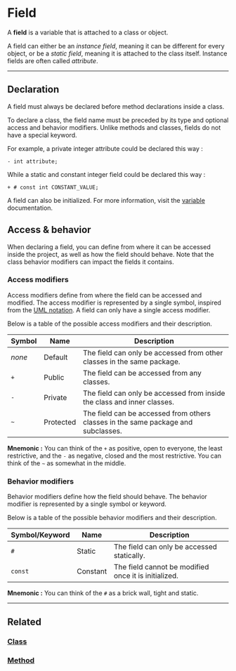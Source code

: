 # Field
A **field** is a variable that is attached to a class or object.

A field can either be an _instance field_, meaning it can be different for every object,
or be a _static field_, meaning it is attached to the class itself.
Instance fields are often called _attribute_.


---


## Declaration
A field must always be declared before method declarations inside a class.

To declare a class, the field name must be preceded by its type and optional access and behavior modifiers.
Unlike methods and classes, fields do not have a special keyword.

For example, a private integer attribute could be declared this way :
```poly
- int attribute;
```

While a static and constant integer field could be declared this way :
```poly
+ # const int CONSTANT_VALUE;
```

A field can also be initialized. For more information, visit the [variable](../Variable.md) documentation.


## Access & behavior
When declaring a field, you can define from where it can be accessed inside the project,
as well as how the field should behave.
Note that the class behavior modifiers can impact the fields it contains.


### Access modifiers
Access modifiers define from where the field can be accessed and modified.
The access modifier is represented by a single symbol, inspired from the
[UML notation](https://en.wikipedia.org/wiki/Unified_Modeling_Language).
A field can only have a single access modifier.

Below is a table of the possible access modifiers and their description.

| Symbol | Name      | Description                                                                       |
|--------|-----------|-----------------------------------------------------------------------------------|
| _none_ | Default   | The field can only be accessed from other classes in the same package.            |
| `+`    | Public    | The field can be accessed from any classes.                                       |
| `-`    | Private   | The field can only be accessed from inside the class and inner classes.           |
| `~`    | Protected | The field can be accessed from others classes in the same package and subclasses. |

**Mnemonic :** You can think of the `+` as positive, open to everyone, the least restrictive,
and the `-` as negative, closed and the most restrictive. You can think of the `~` as somewhat in the middle.


### Behavior modifiers
Behavior modifiers define how the field should behave.
The behavior modifier is represented by a single symbol or keyword.

Below is a table of the possible behavior modifiers and their description.

| Symbol/Keyword | Name     | Description                                          |
|----------------|----------|------------------------------------------------------|
| `#`            | Static   | The field can only be accessed statically.           |
| `const`        | Constant | The field cannot be modified once it is initialized. |

**Mnemonic :** You can think of the `#` as a brick wall, tight and static.


---


## Related
### [Class](Class.md)
### [Method](Method.md)